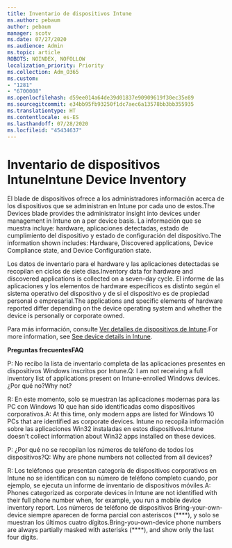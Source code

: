 ```yaml
---
title: Inventario de dispositivos Intune
ms.author: pebaum
author: pebaum
manager: scotv
ms.date: 07/27/2020
ms.audience: Admin
ms.topic: article
ROBOTS: NOINDEX, NOFOLLOW
localization_priority: Priority
ms.collection: Adm_O365
ms.custom:
- "1281"
- "6700008"
ms.openlocfilehash: d59ee014a64de39d01837e90909619f30ec35e89
ms.sourcegitcommit: e34bb95fb93250f1dc7aec6a13578bb3bb355935
ms.translationtype: HT
ms.contentlocale: es-ES
ms.lasthandoff: 07/28/2020
ms.locfileid: "45434637"
---
```

# <a name="intune-device-inventory"></a><span data-ttu-id="883d2-102">Inventario de dispositivos Intune</span><span class="sxs-lookup"><span data-stu-id="883d2-102">Intune Device Inventory</span></span>

<span data-ttu-id="883d2-103">El blade de dispositivos ofrece a los administradores información acerca de los dispositivos que se administran en Intune por cada uno de estos.</span><span class="sxs-lookup"><span data-stu-id="883d2-103">The Devices blade provides the administrator insight into devices under management in Intune on a per device basis.</span></span> <span data-ttu-id="883d2-104">La información que se muestra incluye: hardware, aplicaciones detectadas, estado de cumplimiento del dispositivo y estado de configuración del dispositivo.</span><span class="sxs-lookup"><span data-stu-id="883d2-104">The information shown includes: Hardware, Discovered applications, Device Compliance state, and Device Configuration state.</span></span>

<span data-ttu-id="883d2-105">Los datos de inventario para el hardware y las aplicaciones detectadas se recopilan en ciclos de siete días.</span><span class="sxs-lookup"><span data-stu-id="883d2-105">Inventory data for hardware and discovered applications is collected on a seven-day cycle.</span></span> <span data-ttu-id="883d2-106">El informe de las aplicaciones y los elementos de hardware específicos es distinto según el sistema operativo del dispositivo y de si el dispositivo es de propiedad personal o empresarial.</span><span class="sxs-lookup"><span data-stu-id="883d2-106">The applications and specific elements of hardware reported differ depending on the device operating system and whether the device is personally or corporate owned.</span></span>

<span data-ttu-id="883d2-107">Para más información, consulte [Ver detalles de dispositivos de Intune](https://docs.microsoft.com/intune/device-inventory).</span><span class="sxs-lookup"><span data-stu-id="883d2-107">For more information, see [See device details in Intune](https://docs.microsoft.com/intune/device-inventory).</span></span>

<span data-ttu-id="883d2-108">**Preguntas frecuentes**</span><span class="sxs-lookup"><span data-stu-id="883d2-108">**FAQ**</span></span>

<span data-ttu-id="883d2-109">P: No recibo la lista de inventario completa de las aplicaciones presentes en dispositivos Windows inscritos por Intune.</span><span class="sxs-lookup"><span data-stu-id="883d2-109">Q: I am not receiving a full inventory list of applications present on Intune-enrolled Windows devices.</span></span> <span data-ttu-id="883d2-110">¿Por qué no?</span><span class="sxs-lookup"><span data-stu-id="883d2-110">Why not?</span></span>

<span data-ttu-id="883d2-111">R: En este momento, solo se muestran las aplicaciones modernas para las PC con Windows 10 que han sido identificadas como dispositivos corporativos.</span><span class="sxs-lookup"><span data-stu-id="883d2-111">A: At this time, only modern apps are listed for Windows 10 PCs that are identified as corporate devices.</span></span> <span data-ttu-id="883d2-112">Intune no recopila información sobre las aplicaciones Win32 instaladas en estos dispositivos.</span><span class="sxs-lookup"><span data-stu-id="883d2-112">Intune doesn't collect information about Win32 apps installed on these devices.</span></span>

<span data-ttu-id="883d2-113">P: ¿Por qué no se recopilan los números de teléfono de todos los dispositivos?</span><span class="sxs-lookup"><span data-stu-id="883d2-113">Q: Why are phone numbers not collected from all devices?</span></span>

<span data-ttu-id="883d2-114">R: Los teléfonos que presentan categoría de dispositivos corporativos en Intune no se identifican con su número de teléfono completo cuando, por ejemplo, se ejecuta un informe de inventario de dispositivos móviles.</span><span class="sxs-lookup"><span data-stu-id="883d2-114">A: Phones categorized as corporate devices in Intune are not identified with their full phone number when, for example, you run a mobile device inventory report.</span></span> <span data-ttu-id="883d2-115">Los números de teléfono de dispositivos Bring-your-own-device siempre aparecen de forma parcial con asteriscos (\*\*\*\*), y solo se muestran los últimos cuatro dígitos.</span><span class="sxs-lookup"><span data-stu-id="883d2-115">Bring-you-own-device phone numbers are always partially masked with asterisks (\*\*\*\*), and show only the last four digits.</span></span>